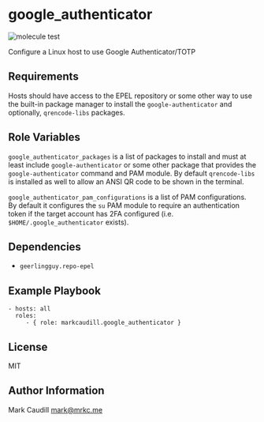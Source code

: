 google_authenticator
====================

![molecule test](https://github.com/markcaudill/ansible-role-google-authenticator/workflows/molecule%20test/badge.svg?branch=main)

Configure a Linux host to use Google Authenticator/TOTP

Requirements
------------

Hosts should have access to the EPEL repository or some other way to use the built-in package manager to install the `google-authenticator` and optionally, `qrencode-libs` packages.

Role Variables
--------------

`google_authenticator_packages` is a list of packages to install and must at least include `google-authenticator` or some other package that provides the `google-authenticator` command and PAM module. By default `qrencode-libs` is installed as well to allow an ANSI QR code to be shown in the terminal.

`google_authenticator_pam_configurations` is a list of PAM configurations. By default it configures the `su` PAM module to require an authentication token if the target account has 2FA configured (i.e. `$HOME/.google_authenticator` exists).

Dependencies
------------

- `geerlingguy.repo-epel`

Example Playbook
----------------

    - hosts: all
      roles:
         - { role: markcaudill.google_authenticator }

License
-------

MIT

Author Information
------------------

Mark Caudill <mark@mrkc.me>
